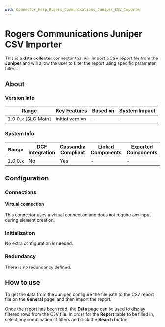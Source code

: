```yaml
---
uid: Connector_help_Rogers_Communications_Juniper_CSV_Importer
---
```


# Rogers Communications Juniper CSV Importer

This is a **data collector** connector that will import a CSV report file from the **Juniper** and will allow the user to filter the report using specific parameter filters.

## About

### Version Info

| Range                | Key Features     | Based on     | System Impact     |
|----------------------|------------------|--------------|-------------------|
| 1.0.0.x [SLC Main]   | Initial version  | -            | -                 |

### System Info

| Range     | DCF Integration     | Cassandra Compliant     | Linked Components     | Exported Components     |
|-----------|---------------------|-------------------------|-----------------------|-------------------------|
| 1.0.0.x   | No                  | Yes                     | -                     | -                       |

## Configuration

### Connections

#### Virtual connection

This connector uses a virtual connection and does not require any input during element creation.

### Initialization

No extra configuration is needed.

### Redundancy

There is no redundancy defined.

## How to use

To get the data from the Juniper, configure the file path to the CSV report file on the **General** page, and then import the report.

Once the report has been read, the **Data** page can be used to display filtered rows from the CSV file. In order for the **Report** table to be filled in, select any combination of filters and click the **Search** button.
